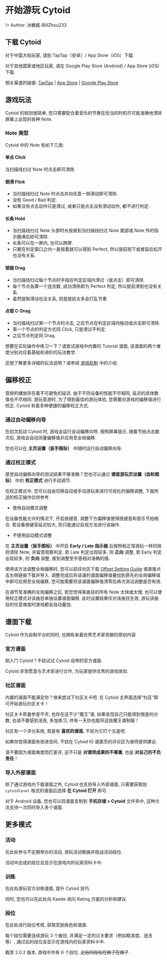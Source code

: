 # 开始游玩 Cytoid

!> Author: 冰糖酱-BillZhou233

## 下载 Cytoid

对于中国大陆玩家, 请到 TapTap（安卓）/ App Store（iOS）下载. 

对于其他国家或地区玩家, 请在 Google Play Store (Android) / App Store (iOS) 下载. 

相关渠道的链接: [TapTap](https://www.taptap.com/app/158749) | [App Store](https://apps.apple.com/cn/app/cytoid/id1266582726) | [Google Play Store](https://play.google.com/store/apps/details?id=me.tigerhix.cytoid)

## 游戏玩法

Cytoid 的规则很简单, 您只需要配合着音乐的节奏在恰当的时机尽可能准确地清除屏幕上出现的各种 Note. 

### Note 类型

Cytoid 中的 Note 有如下几类: 

#### 单点 Click
当扫描线扫过 Note 时点击即可清除. 

#### 侧滑 Flick

- 当扫描线扫过 Note 时点击并向任意一侧滑动即可清除. 
- 没有 Good / Bad 判定. 
- 如果没有点击动作只是滑过, 或者只是点击没有滑动动作, 都不进行判定. 

#### 长条 Hold
- 当扫描线扫过 Note 头部时长按直到当扫描线扫过 Note 尾部或 Note 外的指示圈满后即可清除. 
- 长条可以在一屏内, 也可以跨屏. 
- 只要在判定窗口之内一直按着就可以得到 Perfect, 所以提前按下或者延后松开也没有关系. 

#### 锁链 Drag
- 当扫描线扫过每个节点时手指在判定区域内滑过（或点击）即可清除. 
- 每个节点各算一个连击数, 成功清除即为 Perfect 判定, 所以提前滑到也没有关系. 
- 虽然提取滑动也没关系, 但是提前太多会打乱节奏

#### 点锁 C-Drag
- 当扫描线扫过第一个节点时点击, 之后节点在判定区域内拖动或点击即可清除. 
- 第一个节点的判定方式同 Click, 只是滑过不判定.
- 之后节点判定同 Drag. 


想要在实际操作中练习一下？请尝试游戏中内置的 Tutorial 谱面, 该谱面的两个难度分别对应着基础和进阶的玩法教学. 

还想了解更多详细的玩法说明？请参阅 [游戏机制](/gameplay/mechanism) 中的介绍. 

## 偏移校正

音频的播放存在着不可避免的延迟. 由于不同设备的性能不尽相同, 延迟的具体数值也不尽相同. 游玩音游时, 为了得到最佳的游玩体验, 您需要对游戏的偏移值进行校正. Cytoid 有着多种便捷的偏移校正方式. 

### 通过自动偏移向导

在初次启动 Cytoid 时, 游戏会运行自动偏移向导. 按照屏幕提示, 随着节拍点击数次后, 游戏会自动测量偏移值并应用至全局偏移. 

您也可以在 __主页设置（扳手图标）__ 中随时运行自动偏移向导. 

### 通过校正模式

感觉自动偏移向导的测试结果不够准确？您也可以通过 __谱面游玩页设置（齿轮图标）__ 中的 __校正模式__ 进行手动调节. 

在校正模式中, 您可以自由切换自动或手动游玩来进行可视化的偏移调整, 下面所述的校正操作仅供参考. 

 - 使用自动模式调整

在设备性能允许的情况下, 开启按键音, 调整下方偏移值使得按键音和音乐节拍相合. 若设备按键音延迟较大, 则只能通过目视方法进行该操作. 

 - 不使用自动模式调整

在 __主页设置（扳手图标）__ 中开启 __Early / Late 指示器__ 后按照和正常游玩一样的规则清除 Note, 并留意观察判定. 若 Late 判定出现较多, 则 __正向__ 调整, 若 Early 判定出现较多, 则 __负向__ 调整, 直到调整至手感相对准确的值. 

使用该方法调整全局偏移时, 您可以前往社区下载 [Offset Setting Guide](https://cytoid.cn/levels/teages.offset_guide) 或直接点击左侧链接下载并导入. 调整完成后将该谱的谱面偏移值叠加到原先的全局偏移值中即可应用至全局偏移, 您可能需要将该谱面偏移值清零后再次测试调整是否有效. 

在调节至准确的全局偏移之后, 若您觉得某曲目的所有 Note 太快或太慢, 也可以使用校正模式对该曲目单独设置谱面偏移, 此时设置结果仅对该曲目生效, 游玩该曲目的任意难度时游戏都会自动叠加. 

## 谱面下载

Cytoid 作为自制平台的同时, 也拥有来着优秀艺术家贡献的原创内容

### 官方谱面

刚入门 Cytoid？不妨试试 Cytoid 自带的官方谱面. 

Cytoid 非常愿意与艺术家进行合作, 为玩家提供优秀的游戏体验. 

### 社区谱面

内置的谱面不能满足你？快来尝试下社区关卡吧. 在 Cytoid 主界面选择“社区”即可开始游玩社区关卡！

社区关卡质量参差不齐, 也存在这不少“魔王”谱, 如果发现自己只能得到很差的分数, 也请不要感到沮丧, 多加练习, 终有一天你也能将这些魔王谱制服！

社区有一个评分系统, 若是有 __喜欢的谱面__, 不妨为它打个五星吧. 

如果你觉得谱面有改进空间, 不妨在 Cytoid  IO 谱面页的评论区为谱师提供建议. 

请不要因为谱面难度而打差评, 这不只是 __对谱师成果的不尊重__, 也是 __对自己的不负责任__！

### 导入外部谱面

除了通过游戏内下载谱面之外, Cytoid 也支持导入外部谱面, 只需要获取到 `cytoidlevel` 格式的谱面后选择 __在 Cytoid 打开__ 即可. 

对于 Android 设备, 您也可以将谱面复制到 __手机存储 > Cytoid__ 文件夹中, 这种方法支持一次同时导入多个谱面. 

## 更多模式

### 活动

在此处参与不定期举办的活动, 游玩活动歌曲并挑战活动段位. 

活动中达成的段位会显示在游戏内的玩家资料卡中. 

### 训练

在此处游玩官方训练谱面, 提升 Cytoid 技巧. 

同时, 您也可以在此处向 Kaede 询问 Rating 方面的分析和建议. 

### 段位

在此处进行段位考核, 获取奖励角色和谱面. 

每个段位需要连续游玩 3 个曲目, 并满足一定的过关要求（例如精准度、连击等）, 通过后的段位会显示在游戏内的玩家资料卡中. 

截至 2.0.2 版本, 游戏中共有 6 个段位. ~~之后的段位在做了在做了~~